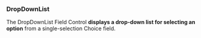 ### DropDownList

The DropDownList Field Control **displays a drop-down list for selecting an option** from a single-selection Choice field.